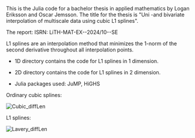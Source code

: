 
This is the Julia code for a bachelor thesis in applied mathematics by Logan Eriksson and Oscar Jemsson. 
The title for the thesis is "Uni -and bivariate interpolation of
multiscale data using cubic L1 splines". 

The report:
ISRN: LiTH-MAT-EX--2024/10--SE

L1 splines are an interpolation method that minimizes the 1-norm of the second derivative throughout all interpolation points.

* 1D directory contains the code for L1 splines in 1 dimension.

* 2D directory contains the code for L1 splines in 2 dimension.

* Julia packages used: JuMP, HiGHS


Ordinary cubic splines:

![Cubic_diffLen](https://github.com/user-attachments/assets/c364d422-5ef3-40ff-afd2-9851297cf428)

L1 splines:

![Lavery_diffLen](https://github.com/user-attachments/assets/711b6ac9-a2ef-49b4-85e5-3ca9ee92b5e1)

